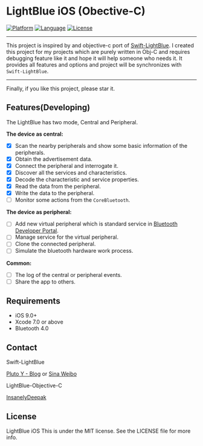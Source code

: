 LightBlue iOS (Obective-C)
========================
[![Platform](http://img.shields.io/badge/platform-ios-blue.svg?style=flat
)](https://developer.apple.com/iphone/index.action)
[![Language](http://img.shields.io/badge/language-ObjectiveC-brightgreen.svg?style=flat
)](https://developer.apple.com/swift)
[![License](http://img.shields.io/badge/license-MIT-lightgrey.svg?style=flat
)](http://mit-license.org)

___

This project is inspired by and objective-c port of [Swift-LightBlue](https://github.com/Pluto-Y/Swift-LightBlue).
I created this project for my projects which are purely written in Obj-C and requires debugging feature like it and hope it will help someone who needs it.
It provides all features and options and project will be synchronizes with `Swift-LightBlue`.

___

Finally, if you like this project, please star it.

## Features(Developing)

The LightBlue has two mode, Central and Peripheral.

**The device as central:**
- [x] Scan the nearby peripherals and show some basic information of the peripherals.
- [x] Obtain the advertisement data.
- [x] Connect the peripheral and interrogate it.
- [x] Discover all the services and characteristics.
- [x] Decode the characteristic and service properties.
- [x] Read the data from the peripheral.
- [x] Write the data to the peripheral.
- [ ] Monitor some actions from the `CoreBluetooth`.

**The device as peripheral:**
- [ ] Add new virtual peripheral which is standard service in [Bluetooth Developer Portal](https://developer.bluetooth.org/gatt/services/Pages/ServicesHome.aspx).
- [ ] Manage service for the virtual peripheral.
- [ ] Clone the connected peripheral.
- [ ] Simulate the bluetooth hardware work process.

**Common:**
- [ ] The log of the central or peripheral events.
- [ ] Share the app to others.

## Requirements

* iOS 9.0+
* Xcode 7.0 or above
* Bluetooth 4.0


## Contact

Swift-LightBlue

[Pluto Y - Blog](http://www.pluto-y.com) 
or
[Sina Weibo](http://weibo.com/5690716723/info) 



LightBlue-Objective-C

[InsanelyDeepak](https://github.com/insanelydeepak)

## License
LightBlue iOS This is under the MIT license. See the LICENSE file for more info.
